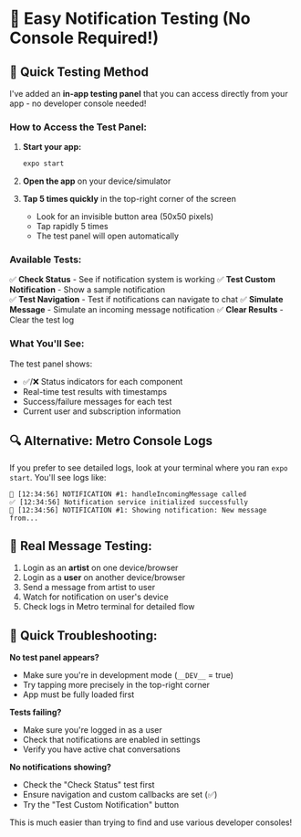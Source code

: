 # 📱 Easy Notification Testing (No Console Required!)

## 🎯 **Quick Testing Method**

I've added an **in-app testing panel** that you can access directly from your app - no developer console needed!

### **How to Access the Test Panel:**

1. **Start your app:**
   ```bash
   expo start
   ```

2. **Open the app** on your device/simulator

3. **Tap 5 times quickly** in the top-right corner of the screen
   - Look for an invisible button area (50x50 pixels)
   - Tap rapidly 5 times
   - The test panel will open automatically

### **Available Tests:**

✅ **Check Status** - See if notification system is working
✅ **Test Custom Notification** - Show a sample notification  
✅ **Test Navigation** - Test if notifications can navigate to chat
✅ **Simulate Message** - Simulate an incoming message notification
✅ **Clear Results** - Clear the test log

### **What You'll See:**

The test panel shows:
- ✅/❌ Status indicators for each component
- Real-time test results with timestamps
- Success/failure messages for each test
- Current user and subscription information

## 🔍 **Alternative: Metro Console Logs**

If you prefer to see detailed logs, look at your terminal where you ran `expo start`. You'll see logs like:

```
📱 [12:34:56] NOTIFICATION #1: handleIncomingMessage called
✅ [12:34:56] Notification service initialized successfully
📱 [12:34:56] NOTIFICATION #1: Showing notification: New message from...
```

## 🧪 **Real Message Testing:**

1. Login as an **artist** on one device/browser
2. Login as a **user** on another device/browser  
3. Send a message from artist to user
4. Watch for notification on user's device
5. Check logs in Metro terminal for detailed flow

## 🎯 **Quick Troubleshooting:**

**No test panel appears?**
- Make sure you're in development mode (`__DEV__` = true)
- Try tapping more precisely in the top-right corner
- App must be fully loaded first

**Tests failing?**
- Make sure you're logged in as a user
- Check that notifications are enabled in settings
- Verify you have active chat conversations

**No notifications showing?**
- Check the "Check Status" test first
- Ensure navigation and custom callbacks are set (✅)
- Try the "Test Custom Notification" button

This is much easier than trying to find and use various developer consoles!
